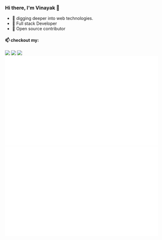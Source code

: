 ### Hi there, I'm Vinayak 👋
- 🔭 digging deeper into web technologies.
- 🌱 Full stack Developer 
- 💬 Open source contributor

#### 📫 checkout my:
<a href="https://twitter.com/Vinayak47427793"><img src="https://img.icons8.com/cute-clipart/64/000000/twitter.png"/></a> <a href="https://www.linkedin.com/in/vinayak-sharma-141096193/"><img src="https://img.icons8.com/cute-clipart/64/000000/linkedin.png"/></a>
<a href="https://vinayaksh42.medium.com/"><img src="https://img.icons8.com/bubbles/64/000000/medium-new.png"/></a>
![](https://github.com/vinayaksh42/stats/blob/master/generated/languages.svg)
![](https://github.com/vinayaksh42/stats/blob/master/generated/languages.svg)

<!--
**vinayaksh42/vinayaksh42** is a ✨ _special_ ✨ repository because its `README.md` (this file) appears on your GitHub profile.
![My github stats](https://github-readme-stats.vercel.app/api?username=vinayaksh42&show_icons=true)
Here are some ideas to get you started:

- 🔭 I’m currently working on 
- 🌱 I’m currently learning ...
- 👯 I’m looking to collaborate on ...
- 🤔 I’m looking for help with ...
- 💬 Ask me about ...
- 📫 How to reach me: ...
- 😄 Pronouns: ...
- ⚡ Fun fact: ..
-->
